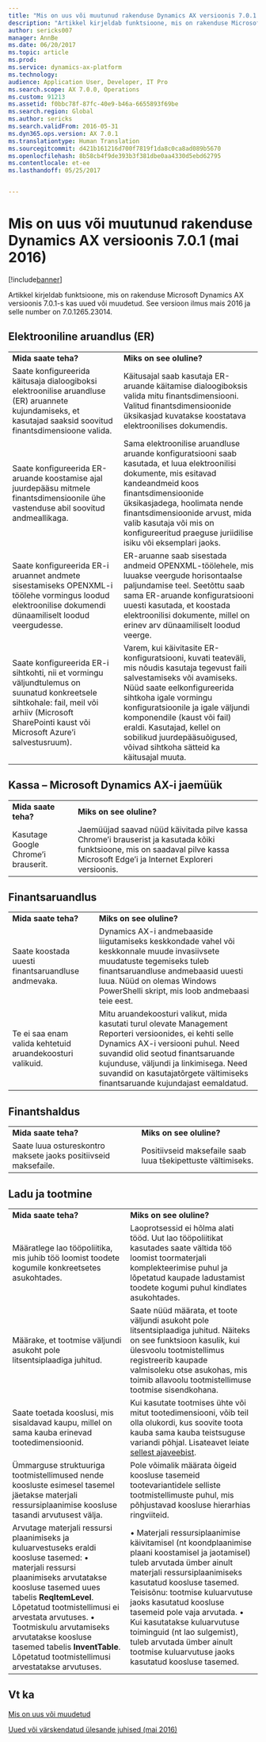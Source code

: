 ```yaml
---
title: "Mis on uus või muutunud rakenduse Dynamics AX versioonis 7.0.1 (mai 2016)"
description: "Artikkel kirjeldab funktsioone, mis on rakenduse Microsoft Dynamics AX versioonis 7.0.1-s kas uued või muudetud. See versioon ilmus mais 2016 ja selle number on 7.0.1265.23014."
author: sericks007
manager: AnnBe
ms.date: 06/20/2017
ms.topic: article
ms.prod: 
ms.service: dynamics-ax-platform
ms.technology: 
audience: Application User, Developer, IT Pro
ms.search.scope: AX 7.0.0, Operations
ms.custom: 91213
ms.assetid: f0bbc78f-87fc-40e9-b46a-6655893f69be
ms.search.region: Global
ms.author: sericks
ms.search.validFrom: 2016-05-31
ms.dyn365.ops.version: AX 7.0.1
ms.translationtype: Human Translation
ms.sourcegitcommit: d421b161216d700f7819f1da8c0ca8ad089b5670
ms.openlocfilehash: 8b58cb4f9de393b3f381dbe0aa4330d5ebd62795
ms.contentlocale: et-ee
ms.lasthandoff: 05/25/2017


---
```


# <a name="whats-new-or-changed-in-dynamics-ax-application-version-701-may-2016"></a>Mis on uus või muutunud rakenduse Dynamics AX versioonis 7.0.1 (mai 2016)

[!include[banner](../includes/banner.md)]


Artikkel kirjeldab funktsioone, mis on rakenduse Microsoft Dynamics AX versioonis 7.0.1-s kas uued või muudetud. See versioon ilmus mais 2016 ja selle number on 7.0.1265.23014.

<a name="electronic-reporting-er"></a>Elektrooniline aruandlus (ER)
-------------------------

|                                                                                                                                                                                        |                                                                                                                                                                                                                                                                                                                                                        |
|----------------------------------------------------------------------------------------------------------------------------------------------------------------------------------------|--------------------------------------------------------------------------------------------------------------------------------------------------------------------------------------------------------------------------------------------------------------------------------------------------------------------------------------------------------|
| **Mida saate teha?**                                                                                                                                                                   | **Miks on see oluline?**                                                                                                                                                                                                                                                                                                                             |
| Saate konfigureerida käitusaja dialoogiboksi elektroonilise aruandluse (ER) aruannete kujundamiseks, et kasutajad saaksid soovitud finantsdimensioone valida.                                     | Käitusajal saab kasutaja ER-aruande käitamise dialoogiboksis valida mitu finantsdimensiooni. Valitud finantsdimensioonide üksikasjad kuvatakse koostatava elektroonilises dokumendis.                                                                                                                              |
| Saate konfigureerida ER-aruande koostamise ajal juurdepääsu mitmele finantsdimensioonile ühe vastenduse abil soovitud andmeallikaga.                                                  | Sama elektroonilise aruandluse aruande konfiguratsiooni saab kasutada, et luua elektroonilisi dokumente, mis esitavad kandeandmeid koos finantsdimensioonide üksikasjadega, hoolimata nende finantsdimensioonide arvust, mida valib kasutaja või mis on konfigureeritud praeguse juriidilise isiku või eksemplari jaoks.                                             |
| Saate konfigureerida ER-i aruannet andmete sisestamiseks OPENXML-i töölehe vormingus loodud elektroonilise dokumendi dünaamiliselt loodud veergudesse.                                           | ER-aruanne saab sisestada andmeid OPENXML-töölehele, mis luuakse veergude horisontaalse paljundamise teel. Seetõttu saab sama ER-aruande konfiguratsiooni uuesti kasutada, et koostada elektroonilisi dokumente, millel on erinev arv dünaamiliselt loodud veerge.                                                                                 |
| Saate konfigureerida ER-i sihtkohti, nii et vormingu väljundtulemus on suunatud konkreetsele sihtkohale: fail, meil või arhiiv (Microsoft SharePointi kaust või Microsoft Azure’i salvestusruum). | Varem, kui käivitasite ER-konfiguratsiooni, kuvati teateväli, mis nõudis kasutaja tegevust faili salvestamiseks või avamiseks. Nüüd saate eelkonfigureerida sihtkoha igale vormingu konfiguratsioonile ja igale väljundi komponendile (kaust või fail) eraldi. Kasutajad, kellel on sobilikud juurdepääsuõigused, võivad sihtkoha sätteid ka käitusajal muuta. |

## <a name="pos--microsoft-dynamics-ax-retail"></a>Kassa – Microsoft Dynamics AX-i jaemüük
|                                |                                                                                                                                                                                         |
|--------------------------------|-----------------------------------------------------------------------------------------------------------------------------------------------------------------------------------------|
| **Mida saate teha?**           | **Miks on see oluline?**                                                                                                                                                              |
| Kasutage Google Chrome’i brauserit. | Jaemüüjad saavad nüüd käivitada pilve kassa Chrome’i brauserist ja kasutada kõiki funktsioone, mis on saadaval pilve kassa Microsoft Edge’i ja Internet Exploreri versioonis. |

## <a name="financial-reporting"></a>Finantsaruandlus
|                                                                     |                                                                                                                                                                                                                                                                                                                    |
|---------------------------------------------------------------------|--------------------------------------------------------------------------------------------------------------------------------------------------------------------------------------------------------------------------------------------------------------------------------------------------------------------|
| **Mida saate teha?**                                                | **Miks on see oluline?**                                                                                                                                                                                                                                                                                         |
| Saate koostada uuesti finantsaruandluse andmevaka.                          | Dynamics AX-i andmebaaside liigutamiseks keskkondade vahel või keskkonnale muude invasiivsete muudatuste tegemiseks tuleb finantsaruandluse andmebaasid uuesti luua. Nüüd on olemas Windows PowerShelli skript, mis loob andmebaasi teie eest.                                                                |
| Te ei saa enam valida kehtetuid aruandekoosturi valikuid. | Mitu aruandekoosturi valikut, mida kasutati turul olevate Management Reporteri versioonides, ei kehti selle Dynamics AX-i versiooni puhul. Need suvandid olid seotud finantsaruande kujunduse, väljundi ja linkimisega. Need suvandid on kasutajatõrgete vältimiseks finantsaruande kujundajast eemaldatud. |

## <a name="financial-management"></a>Finantshaldus
|                                                            |                                                                  |
|------------------------------------------------------------|------------------------------------------------------------------|
| **Mida saate teha?**                                       | **Miks on see oluline?**                                       |
| Saate luua ostureskontro maksete jaoks positiivseid maksefaile. | Positiivseid maksefaile saab luua tšekipettuste vältimiseks. |

## <a name="warehouse-and-production"></a>Ladu ja tootmine
|                                                                                                                                                                                                                                                                                                                                                                                         |                                                                                                                                                                                                                                                                                                                                                                                                                                         |
|-----------------------------------------------------------------------------------------------------------------------------------------------------------------------------------------------------------------------------------------------------------------------------------------------------------------------------------------------------------------------------------------|-----------------------------------------------------------------------------------------------------------------------------------------------------------------------------------------------------------------------------------------------------------------------------------------------------------------------------------------------------------------------------------------------------------------------------------------|
| **Mida saate teha?**                                                                                                                                                                                                                                                                                                                                                                    | **Miks on see oluline?**                                                                                                                                                                                                                                                                                                                                                                                                              |
| Määratlege lao tööpoliitika, mis juhib töö loomist toodete kogumile konkreetsetes asukohtades.                                                                                                                                                                                                                                                                          | Laoprotsessid ei hõlma alati tööd. Uut lao tööpoliitikat kasutades saate vältida töö loomist toormaterjali komplekteerimise puhul ja lõpetatud kaupade ladustamist toodete kogumi puhul kindlates asukohtades.                                                                                                                                                                                                     |
| Määrake, et tootmise väljundi asukoht pole litsentsiplaadiga juhitud.                                                                                                                                                                                                                                                                                                               | Saate nüüd määrata, et toote väljundi asukoht pole litsentsiplaadiga juhitud. Näiteks on see funktsioon kasulik, kui ülesvoolu tootmistellimus registreerib kaupade valmisoleku otse asukohas, mis toimib allavoolu tootmistellimuse tootmise sisendkohana.                                                                                                                                                     |
| Saate toetada kooslusi, mis sisaldavad kaupu, millel on sama kauba erinevad tootedimensioonid.                                                                                                                                                                                                                                                                                                     | Kui kasutate tootmises ühte või mitut tootedimensiooni, võib teil olla olukordi, kus soovite toota kauba sama kauba teistsuguse variandi põhjal. Lisateavet leiate [sellest ajaveebist](https://blogs.msdn.microsoft.com/axmfg/2015/12/22/support-for-boms-that-includes-items-with-different-product-dimensions-of-the-same-item/).                                                                  |
| Ümmarguse struktuuriga tootmistellimused nende koosluste esimesel tasemel jäetakse materjali ressursiplaanimise koosluse tasandi arvutusest välja.                                                                                                                                                                                                                                     | Pole võimalik määrata õigeid koosluse tasemeid tootevariantidele selliste tootmistellimuste puhul, mis põhjustavad koosluse hierarhias ringviiteid.                                                                                                                                                                                                                                                                                                  |
| Arvutage materjali ressursi plaanimiseks ja kuluarvestuseks eraldi koosluse tasemed: • materjali ressursi plaanimiseks arvutatakse koosluse tasemed uues tabelis **ReqItemLevel**. Lõpetatud tootmistellimusi ei arvestata arvutuses. • Tootmiskulu arvutamiseks arvutatakse koosluse tasemed tabelis **InventTable**. Lõpetatud tootmistellimusi arvestatakse arvutuses. | • Materjali ressursiplaanimise käivitamisel (nt koondplaanimise plaani koostamisel ja jaotamisel) tuleb arvutada ümber ainult materjali ressursiplaanimiseks kasutatud koosluse tasemed. Teisisõnu: tootmise kuluarvutuse jaoks kasutatud koosluse tasemeid pole vaja arvutada. • Kui kasutatakse kuluarvutuse toiminguid (nt lao sulgemist), tuleb arvutada ümber ainult tootmise kuluarvutuse jaoks kasutatud koosluse tasemed. |

 

<a name="see-also"></a>Vt ka
--------

[Mis on uus või muudetud](whats-new-changed.md)

[Uued või värskendatud ülesande juhised (mai 2016)](new-updated-task-guides-available-may-2016.md)




